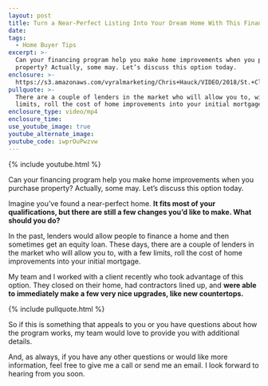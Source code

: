 ```yaml
---
layout: post
title: Turn a Near-Perfect Listing Into Your Dream Home With This Financing Option
date:
tags:
  - Home Buyer Tips
excerpt: >-
  Can your financing program help you make home improvements when you purchase
  property? Actually, some may. Let’s discuss this option today.
enclosure: >-
  https://s3.amazonaws.com/vyralmarketing/Chris+Hauck/VIDEO/2018/St.+Cloud+Real+Estate-+Home+Improvements.mp4
pullquote: >-
  There are a couple of lenders in the market who will allow you to, with a few
  limits, roll the cost of home improvements into your initial mortgage.
enclosure_type: video/mp4
enclosure_time:
use_youtube_image: true
youtube_alternate_image:
youtube_code: iwprOuPwzvw
---
```


{% include youtube.html %}

Can your financing program help you make home improvements when you purchase property? Actually, some may. Let’s discuss this option today.

Imagine you’ve found a near-perfect home. **It fits most of your qualifications, but there are still a few changes you’d like to make. What should you do?**

In the past, lenders would allow people to finance a home and then sometimes get an equity loan. These days, there are a couple of lenders in the market who will allow you to, with a few limits, roll the cost of home improvements into your initial mortgage.&nbsp;

My team and I worked with a client recently who took advantage of this option. They closed on their home, had contractors lined up, and **were able to immediately make a few very nice upgrades, like new countertops.**

{% include pullquote.html %}

So if this is something that appeals to you or you have questions about how the program works, my team would love to provide you with additional details.&nbsp;

And, as always, if you have any other questions or would like more information, feel free to give me a call or send me an email. I look forward to hearing from you soon.<br>&nbsp;
